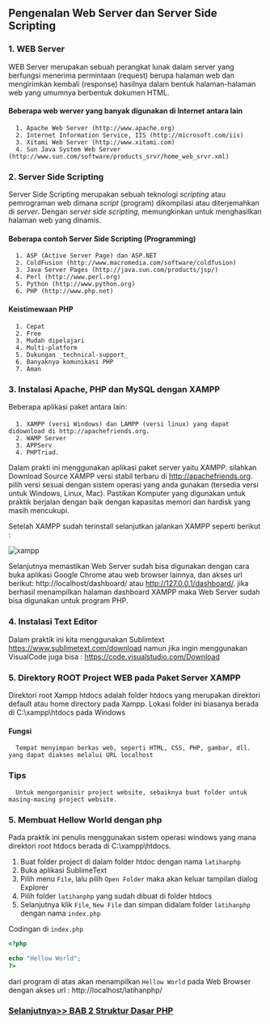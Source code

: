 ## Pengenalan Web Server dan Server Side Scripting

### 1. WEB Server
WEB Server merupakan sebuah perangkat lunak dalam server yang berfungsi menerima permintaan (request) berupa halaman web dan mengirimkan kembali (response) hasilnya dalam bentuk halaman-halaman web yang umumnya berbentuk dokumen HTML.

#### Beberapa web werver yang banyak digunakan di Internet antara lain
      1. Apache Web Server (http://www.apache.org)
      2. Internet Information Service, IIS (http://microsoft.com/iis)
      3. Xitami Web Server (http://www.xitami.com)
      4. Sun Java System Web Server (http://www.sun.com/software/products_srvr/home_web_srvr.xml)

### 2. Server Side Scripting
Server Side Scripting merupakan sebuah teknologi _scripting_ atau pemrograman web dimana _script_ (program) dikompilasi atau diterjemahkan di _server_. Dengan _server side scripting_, memungkinkan untuk menghasilkan halaman web yang dinamis.

#### Beberapa contoh Server Side Scripting (Programming)
      1. ASP (Active Server Page) dan ASP.NET
      2. ColdFusion (http://www.macromedia.com/software/coldfusion)
      3. Java Server Pages (http://java.sun.com/products/jsp/)
      4. Perl (http://www.perl.org)
      5. Python (http://www.python.org)
      6. PHP (http://www.php.net)

#### Keistimewaan PHP
      1. Cepat
      2. Free
      3. Mudah dipelajari
      4. Multi-platform
      5. Dukungan _technical-support_
      6. Banyaknya komunikasi PHP
      7. Aman

### 3. Instalasi Apache, PHP dan MySQL dengan XAMPP
Beberapa aplikasi paket antara lain:
####
      1. XAMPP (versi Windows) dan LAMPP (versi linux) yang dapat didownload di http://apachefriends.org.
      2. WAMP Server
      3. APPServ
      4. PHPTriad.

Dalam prakti ini menggunakan aplikasi paket server yaitu XAMPP. 
silahkan Download Source XAMPP versi stabil terbaru di http://apachefriends.org. pilih versi sesuai dengan sistem operasi yang anda gunakan (tersedia versi untuk Windows, Linux, Mac).
Pastikan Komputer yang digunakan untuk praktik berjalan dengan baik dengan kapasitas memori dan hardisk yang masih mencukupi. 

Setelah XAMPP sudah terinstall selanjutkan jalankan XAMPP seperti berikut :

![xampp](https://github.com/user-attachments/assets/e60d4a5c-21f1-48ba-addf-c268e5d9fd75)

Selanjutnya memastikan Web Server sudah bisa digunakan dengan cara buka aplikasi Google Chrome atau web browser lainnya, dan akses url berikut: http://localhost/dashboard/ atau http://127.0.0.1/dashboard/. 
jika berhasil menampilkan halaman dashboard XAMPP maka Web Server sudah bisa digunakan untuk program PHP.

### 4. Instalasi Text Editor
Dalam praktik ini kita menggunakan Sublimtext https://www.sublimetext.com/download namun jika ingin menggunakan VisualCode juga bisa : https://code.visualstudio.com/Download

### 5. Direktory ROOT Project WEB pada Paket Server XAMPP
Direktori root Xampp htdocs adalah folder htdocs yang merupakan direktori default atau home directory pada Xampp. Lokasi folder ini biasanya berada di C:\xampp\htdocs pada Windows

#### Fungsi
      Tempat menyimpan berkas web, seperti HTML, CSS, PHP, gambar, dll. yang dapat diakses melalui URL localhost

### Tips
      Untuk mengorganisir project website, sebaiknya buat folder untuk masing-masing project website.

### 5. Membuat Hellow World dengan php
Pada praktik ini penulis menggunakan sistem operasi windows yang mana direktori root htdocs berada di C:\xampp\htdocs\.

1. Buat folder project di dalam folder htdoc dengan nama `latihanphp`
2. Buka aplikasi SublimeText
3. Pilih menu `File`, lalu pilih `Open Folder` maka akan keluar tampilan dialog Explorer
4. Pilih folder `latihanphp` yang sudah dibuat di folder htdocs
5. Selanjutnya klik `File`, `New File` dan simpan didalam folder `latihanphp` dengan nama `index.php`

Codingan di `index.php`
```php
<?php 

echo "Hellow World";
?>
```

dari program di atas akan menampilkan ```Hellow World``` pada Web Browser dengan akses url : http://localhost/latihanphp/

### <a href="">Selanjutnya>> BAB 2 Struktur Dasar PHP</a>
